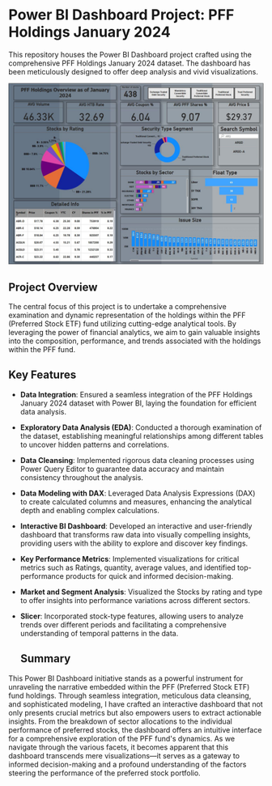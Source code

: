  # Power BI Dashboard Project:  PFF Holdings January 2024

This repository houses the Power BI Dashboard project crafted using the comprehensive PFF Holdings January 2024 dataset. The dashboard has been meticulously designed to offer deep analysis and vivid visualizations.

![Alt text](https://raw.githubusercontent.com/cepcema/PFF_overview_2024/main/Pff_overview.jpeg)

## Project Overview
The central focus of this project is to undertake a comprehensive examination and dynamic representation of the holdings within the PFF (Preferred Stock ETF) fund utilizing cutting-edge analytical tools. By leveraging the power of financial analytics, we aim to gain valuable insights into the composition, performance, and trends associated with the holdings within the PFF fund.
## Key Features

* **Data Integration**: Ensured a seamless integration of the PFF Holdings January 2024 dataset with Power BI, laying the foundation for efficient data analysis.

* **Exploratory Data Analysis (EDA)**: Conducted a thorough examination of the dataset, establishing meaningful relationships among different tables to uncover hidden patterns and correlations.

* **Data Cleansing**: Implemented rigorous data cleaning processes using Power Query Editor to guarantee data accuracy and maintain consistency throughout the analysis.

* **Data Modeling with DAX**: Leveraged Data Analysis Expressions (DAX) to create calculated columns and measures, enhancing the analytical depth and enabling complex calculations.

* **Interactive BI Dashboard**: Developed an interactive and user-friendly dashboard that transforms raw data into visually compelling insights, providing users with the ability to explore and discover key findings.

* **Key Performance Metrics**: Implemented visualizations for critical metrics such as Ratings, quantity, average values, and identified top-performance products for quick and informed decision-making.

* **Market and Segment Analysis**: Visualized the Stocks by rating and type to offer insights into performance variations across different sectors.

* **Slicer**: Incorporated stock-type features, allowing users to analyze trends over different periods and facilitating a comprehensive understanding of temporal patterns in the data.

  ## Summary
This Power BI Dashboard initiative stands as a powerful instrument for unraveling the narrative embedded within the PFF (Preferred Stock ETF) fund holdings. Through seamless integration, meticulous data cleansing, and sophisticated modeling, I have crafted an interactive dashboard that not only presents crucial metrics but also empowers users to extract actionable insights. From the breakdown of sector allocations to the individual performance of preferred stocks, the dashboard offers an intuitive interface for a comprehensive exploration of the PFF fund's dynamics. As we navigate through the various facets, it becomes apparent that this dashboard transcends mere visualizations—it serves as a gateway to informed decision-making and a profound understanding of the factors steering the performance of the preferred stock portfolio.
